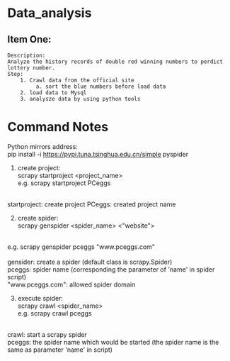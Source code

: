 # Data_analysis
## Item One:
	Description:
	Analyze the history records of double red winning numbers to perdict lottery number.
	Step:
		1. Crawl data from the official site
			 a. sort the blue numbers before load data
		2. load data to Mysql
		3. analysze data by using python tools
		

# Command Notes
Python mirrors address:<br>
pip install -i https://pypi.tuna.tsinghua.edu.cn/simple pyspider<br>


1. create project:<br>
scrapy startproject <project_name><br>
e.g. scrapy startproject PCeggs<br>
<br>
startproject: create project
PCeggs: created project name


2. create spider:<br>
scrapy genspider <spider_name> <"website"><br>
<br>
e.g. scrapy genspider pceggs "www.pceggs.com"<br>
<br>
gensider: create a spider (default class is scrapy.Spider)<br>
pceggs: spider name (corresponding the parameter of 'name' in spider script)<br>
"www.pceggs.com": allowed spider domain<br>


3. execute spider:<br>
scrapy crawl <spider_name><br>
e.g. scrapy crawl pceggs<br>
<br>
crawl: start a scrapy spider<br>
pceggs: the spider name which would be started (the spider name is the same as parameter 'name' in script)<br>
